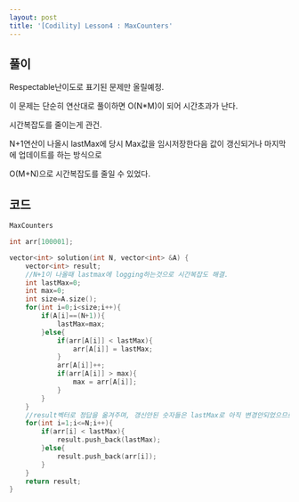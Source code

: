 ```yaml
---
layout: post
title: '[Codility] Lesson4 : MaxCounters'
---
```


## 풀이

Respectable난이도로 표기된 문제만 올릴예정.

이 문제는 단순히 연산대로 풀이하면 O(N*M)이 되어 시간초과가 난다.

시간복잡도를 줄이는게 관건.

N+1연산이 나올시 lastMax에 당시 Max값을 임시저장한다음 값이 갱신되거나 마지막에 업데이트를 하는 방식으로

O(M+N)으로 시간복잡도를 줄일 수 있었다.

## 코드

```cpp
MaxCounters

int arr[100001];

vector<int> solution(int N, vector<int> &A) {
    vector<int> result;
    //N+1이 나올때 lastmax에 logging하는것으로 시간복잡도 해결.
    int lastMax=0;
    int max=0;
    int size=A.size();
    for(int i=0;i<size;i++){
        if(A[i]==(N+1)){
            lastMax=max;
        }else{
            if(arr[A[i]] < lastMax){
                arr[A[i]] = lastMax;
            }
            arr[A[i]]++;
            if(arr[A[i]] > max){
                max = arr[A[i]];
            }
        }
    }
    //result벡터로 정답을 옮겨주며, 갱신안된 숫자들은 lastMax로 아직 변경안되었으므로 해당작업 수행
    for(int i=1;i<=N;i++){
        if(arr[i] < lastMax){
            result.push_back(lastMax);
        }else{
            result.push_back(arr[i]);
        }
    }
    return result;
}
```
